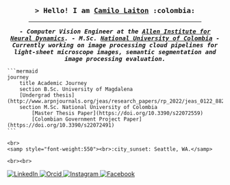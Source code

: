 <h3 align="center">
    <samp>&gt; Hello! I am
            <b><a target="_blank" href="https://camilolaiton.github.io/portfolio/">Camilo Laiton</a></b>
    :colombia:
    </samp>
</h3>

<hr style="text-align:center;margin-left:10%;margin-right:10%">

<p align="center">

  <samp style="font-weight:550;font-style: italic">
      - Computer Vision Engineer at the <a href="https://alleninstitute.org/division/neural-dynamics/">Allen Institute for Neural Dynamics</a>.
      - M.Sc. <a href="https://medellin.unal.edu.co/">National University of Colombia</a>
      - Currently working on image processing cloud pipelines for light-sheet microscope images, semantic segmentation and image processing evaluation.
  </samp>
    
    ```mermaid
	journey
		title Academic Journey
		section B.Sc. University of Magdalena
		[Undergrad thesis](http://www.arpnjournals.org/jeas/research_papers/rp_2022/jeas_0122_8822.pdf)
		section M.Sc. National University of Colombia
			[Master Thesis Paper](https://doi.org/10.3390/s22072559)
			[Colombian Government Project Paper](https://doi.org/10.3390/s22072491)
    ```
    
    <br>
    <samp style="font-weight:550"><br>:city_sunset: Seattle, WA.</samp>
    
    <br><br>

  <a href="https://www.linkedin.com/in/camilolaiton" target="_blank">
    <img src="https://img.shields.io/badge/linkedin-%230077B5.svg?&style=for-the-badge&logo=linkedin&logoColor=white" alt="LinkedIn"/>
  </a>
  <a href="https://orcid.org/0000-0001-8488-8753" target="_blank">
    <img src="https://img.shields.io/badge/orcid-%231877F2.svg?&style=for-the-badge&logo=orcid&logoColor=white&color=green" alt="Orcid"/>
  </a>
  <a href="https://instagram.com/camilo_laiton" target="_blank">
    <img src="https://img.shields.io/badge/instagram-%23E4405F.svg?&style=for-the-badge&logo=instagram&logoColor=white" alt="Instagram"/>
  </a>
  <a href="https://www.facebook.com/laitoncamilo" target="_blank">
    <img src="https://img.shields.io/badge/facebook-%231877F2.svg?&style=for-the-badge&logo=facebook&logoColor=white&color=blue" alt="Facebook"/>
  </a>
</p>